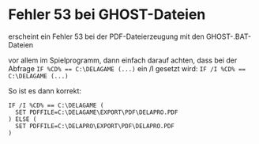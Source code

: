 # Fehler 53 bei GHOST-Dateien

erscheint ein Fehler 53 bei der PDF-Dateierzeugung mit den GHOST-.BAT-Dateien

vor allem im Spielprogramm, dann einfach darauf achten, dass bei der Abfrage <CODE>IF %CD% == C:\DELAGAME (...)</CODE> ein /I gesetzt wird: <CODE>IF /I %CD% == C:\DELAGAME (...)</CODE>

So ist es dann korrekt:
```
IF /I %CD% == C:\DELAGAME (
  SET PDFFILE=C:\DELAGAME\EXPORT\PDF\DELAPRO.PDF
) ELSE (
  SET PDFFILE=C:\DELAPRO\EXPORT\PDF\DELAPRO.PDF
)
```

